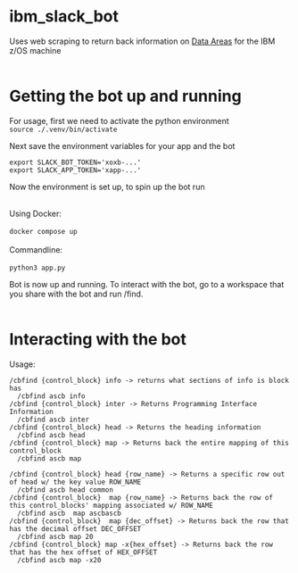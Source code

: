 # ibm_slack_bot
Uses web scraping to return back information on [Data Areas](https://www.ibm.com/docs/en/zos/2.2.0?topic=zm-zos-v2r2-mvs-data-areas-volume-1-abe-iax) 
for the IBM z/OS machine <br> <br>

# Getting the bot up and running
For usage, first we need to activate the python environment <br>
```source ./.venv/bin/activate```
<br>

Next save the environment variables for your app and the bot <br>

```export SLACK_BOT_TOKEN='xoxb-...'``` <br>
```export SLACK_APP_TOKEN='xapp-...'``` <br>

Now the environment is set up, to spin up the bot run <br> <br>

Using Docker:<br><br>
```docker compose up```
<br><br>
Commandline:<br><br>
```python3 app.py```

Bot is now up and running. To interact with the bot, go to a workspace that you share with the bot and run /find.
<br> <br>

# Interacting with the bot
Usage:
```
/cbfind {control_block} info -> returns what sections of info is block has
  /cbfind ascb info 
/cbfind {control_block} inter -> Returns Programming Interface Information
  /cbfind ascb inter 
/cbfind {control_block} head -> Returns the heading information 
  /cbfind ascb head
/cbfind {control_block} map -> Returns back the entire mapping of this control_block
  /cbfind ascb map

/cbfind {control_block} head {row_name} -> Returns a specific row out of head w/ the key value ROW_NAME
  /cbfind ascb head common
/cbfind {control_block}  map {row_name} -> Returns back the row of this control_blocks' mapping associated w/ ROW_NAME
  /cbfind ascb  map ascbascb 
/cbfind {control_block}  map {dec_offset} -> Returns back the row that has the decimal offset DEC_OFFSET
  /cbfind ascb map 20
/cbfind {control_block} map -x{hex_offset} -> Returns back the row that has the hex offset of HEX_OFFSET
  /cbfind ascb map -x20
  
```
